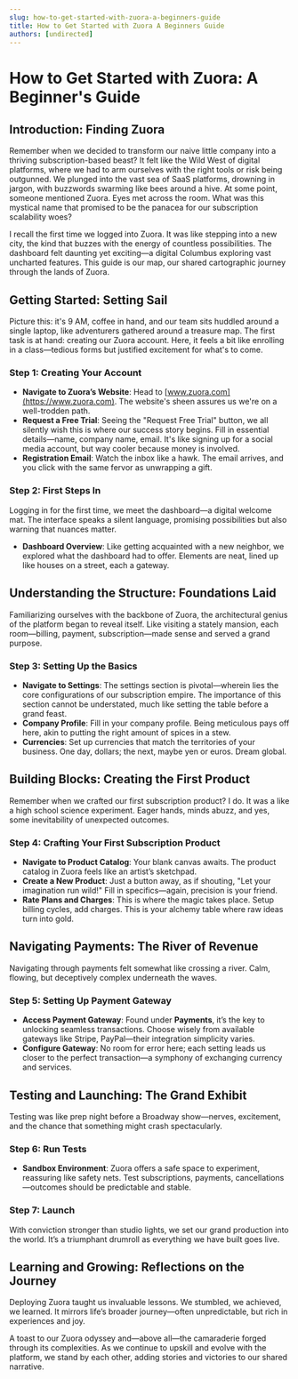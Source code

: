 ```yaml
---
slug: how-to-get-started-with-zuora-a-beginners-guide
title: How to Get Started with Zuora A Beginners Guide
authors: [undirected]
---
```



# How to Get Started with Zuora: A Beginner's Guide

## Introduction: Finding Zuora

Remember when we decided to transform our naive little company into a thriving subscription-based beast? It felt like the Wild West of digital platforms, where we had to arm ourselves with the right tools or risk being outgunned. We plunged into the vast sea of SaaS platforms, drowning in jargon, with buzzwords swarming like bees around a hive. At some point, someone mentioned Zuora. Eyes met across the room. What was this mystical name that promised to be the panacea for our subscription scalability woes?

I recall the first time we logged into Zuora. It was like stepping into a new city, the kind that buzzes with the energy of countless possibilities. The dashboard felt daunting yet exciting—a digital Columbus exploring vast uncharted features. This guide is our map, our shared cartographic journey through the lands of Zuora.

## Getting Started: Setting Sail

Picture this: it's 9 AM, coffee in hand, and our team sits huddled around a single laptop, like adventurers gathered around a treasure map. The first task is at hand: creating our Zuora account. Here, it feels a bit like enrolling in a class—tedious forms but justified excitement for what's to come.

### Step 1: Creating Your Account

- **Navigate to Zuora’s Website**: Head to [www.zuora.com](https://www.zuora.com). The website's sheen assures us we're on a well-trodden path.
- **Request a Free Trial**: Seeing the "Request Free Trial" button, we all silently wish this is where our success story begins. Fill in essential details—name, company name, email. It's like signing up for a social media account, but way cooler because money is involved. 
- **Registration Email**: Watch the inbox like a hawk. The email arrives, and you click with the same fervor as unwrapping a gift.

### Step 2: First Steps In

Logging in for the first time, we meet the dashboard—a digital welcome mat. The interface speaks a silent language, promising possibilities but also warning that nuances matter.

- **Dashboard Overview**: Like getting acquainted with a new neighbor, we explored what the dashboard had to offer. Elements are neat, lined up like houses on a street, each a gateway.

## Understanding the Structure: Foundations Laid

Familiarizing ourselves with the backbone of Zuora, the architectural genius of the platform began to reveal itself. Like visiting a stately mansion, each room—billing, payment, subscription—made sense and served a grand purpose.

### Step 3: Setting Up the Basics

- **Navigate to Settings**: The settings section is pivotal—wherein lies the core configurations of our subscription empire. The importance of this section cannot be understated, much like setting the table before a grand feast.
- **Company Profile**: Fill in your company profile. Being meticulous pays off here, akin to putting the right amount of spices in a stew. 
- **Currencies**: Set up currencies that match the territories of your business. One day, dollars; the next, maybe yen or euros. Dream global.

## Building Blocks: Creating the First Product

Remember when we crafted our first subscription product? I do. It was a like a high school science experiment. Eager hands, minds abuzz, and yes, some inevitability of unexpected outcomes.

### Step 4: Crafting Your First Subscription Product

- **Navigate to Product Catalog**: Your blank canvas awaits. The product catalog in Zuora feels like an artist’s sketchpad.
- **Create a New Product**: Just a button away, as if shouting, "Let your imagination run wild!" Fill in specifics—again, precision is your friend.
- **Rate Plans and Charges**: This is where the magic takes place. Setup billing cycles, add charges. This is your alchemy table where raw ideas turn into gold.

## Navigating Payments: The River of Revenue

Navigating through payments felt somewhat like crossing a river. Calm, flowing, but deceptively complex underneath the waves.

### Step 5: Setting Up Payment Gateway

- **Access Payment Gateway**: Found under **Payments**, it’s the key to unlocking seamless transactions. Choose wisely from available gateways like Stripe, PayPal—their integration simplicity varies.
- **Configure Gateway**: No room for error here; each setting leads us closer to the perfect transaction—a symphony of exchanging currency and services.

## Testing and Launching: The Grand Exhibit

Testing was like prep night before a Broadway show—nerves, excitement, and the chance that something might crash spectacularly.

### Step 6: Run Tests

- **Sandbox Environment**: Zuora offers a safe space to experiment, reassuring like safety nets. Test subscriptions, payments, cancellations—outcomes should be predictable and stable.

### Step 7: Launch

With conviction stronger than studio lights, we set our grand production into the world. It’s a triumphant drumroll as everything we have built goes live.

## Learning and Growing: Reflections on the Journey

Deploying Zuora taught us invaluable lessons. We stumbled, we achieved, we learned. It mirrors life’s broader journey—often unpredictable, but rich in experiences and joy.

A toast to our Zuora odyssey and—above all—the camaraderie forged through its complexities. As we continue to upskill and evolve with the platform, we stand by each other, adding stories and victories to our shared narrative.